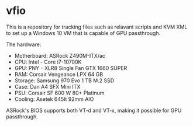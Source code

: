 # vfio

This is a repository for tracking files such as relavant scripts and KVM XML to set up a Windows 10 VM that is capable of GPU passthrough.

The hardware:

- Motherboard: ASRock Z490M-ITX/ac
- CPU: Intel - Core i7-10700K
- GPU: PNY - XLR8 Single Fan GTX 1660 SUPER
- RAM: Corsair Vengeance LPX 64 GB
- Storage: Samsung 970 Evo 1 TB M.2 SSD
- Case: Dan A4 SFX Mini ITX
- PSU: Corsair SF 600 W 80+ Platinum
- Cooling: Asetek 645lt 92mm AIO

ASRock's BIOS supports both VT-d and VT-x, making it possible for GPU passthrough.
